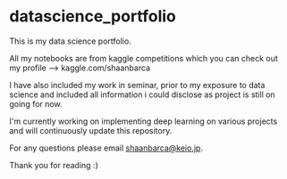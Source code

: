 # datascience_portfolio
This is my data science portfolio. 

All my notebooks are from kaggle competitions which you can check out my profile -->  kaggle.com/shaanbarca

I have also included my work in seminar, prior to my exposure to data science and included all information i could disclose as project is still on going for now.

I'm currently working on implementing deep learning on various projects and will continuously update this repository.

For any questions please email shaanbarca@keio.jp. 

Thank you for reading :)
